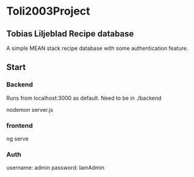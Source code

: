 # Toli2003Project

## Tobias Liljeblad Recipe database

A simple MEAN stack recipe database with some authentication feature.

## Start

### Backend

Runs from localhost:3000 as default.
Need to be in ./backend

nodemon server.js

### frontend

ng serve

### Auth

username: admin
password: IamAdmin
